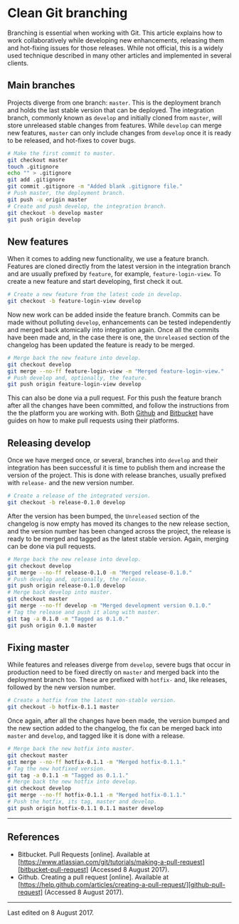 # Clean Git branching

Branching is essential when working with Git. This article explains how to work
collaboratively while developing new enhancements, releasing them and hot-fixing
issues for those releases. While not official, this is a widely used technique
described in many other articles and implemented in several clients.

## Main branches

Projects diverge from one branch: `master`. This is the deployment branch and
holds the last stable version that can be deployed. The integration branch,
commonly known as `develop` and initially cloned from `master`, will store
unreleased stable changes from features. While `develop` can merge new features,
`master` can only include changes from `develop` once it is ready to be
released, and hot-fixes to cover bugs.

```bash
# Make the first commit to master.
git checkout master
touch .gitignore
echo "" > .gitignore
git add .gitignore
git commit .gitignore -m "Added blank .gitignore file."
# Push master, the deployment branch.
git push -u origin master
# Create and push develop, the integration branch.
git checkout -b develop master
git push origin develop
```

## New features

When it comes to adding new functionality, we use a feature branch. Features are
cloned directly from the latest version in the integration branch and are
usually prefixed by `feature`, for example, `feature-login-view`. To create a
new feature and start developing, first check it out.

```bash
# Create a new feature from the latest code in develop.
git checkout -b feature-login-view develop
```

Now new work can be added inside the feature branch. Commits can be made without
polluting `develop`, enhancements can be tested independently and merged back
atomically into integration again. Once all the commits have been made and, in
the case there is one, the `Unreleased` section of the changelog has been
updated the feature is ready to be merged.

```bash
# Merge back the new feature into develop.
git checkout develop
git merge --no-ff feature-login-view -m "Merged feature-login-view."
# Push develop and, optionally, the feature.
git push origin feature-login-view develop
```

This can also be done via a pull request. For this push the feature branch after
all the changes have been committed, and follow the instructions from the
the platform you are working with. Both [Github][github-pull-request] and
[Bitbucket][bitbucket-pull-request] have guides on how to make pull requests
using their platforms.

## Releasing develop

Once we have merged once, or several, branches into `develop` and their
integration has been successful it is time to publish them and increase the
version of the project. This is done with release branches, usually prefixed
with `release-` and the new version number.

```bash
# Create a release of the integrated version.
git checkout -b release-0.1.0 develop
```

After the version has been bumped, the `Unreleased` section of the changelog is
now empty has moved its changes to the new release section, and the version
number has been changed across the project, the release is ready to be merged
and tagged as the latest stable version. Again, merging can be done via pull
requests.

```bash
# Merge back the new release into develop.
git checkout develop
git merge --no-ff release-0.1.0 -m "Merged release-0.1.0."
# Push develop and, optionally, the release.
git push origin release-0.1.0 develop
# Merge back develop into master.
git checkout master
git merge --no-ff develop -m "Merged development version 0.1.0."
# Tag the release and push it along with master.
git tag -a 0.1.0 -m "Tagged as 0.1.0."
git push origin 0.1.0 master
```

## Fixing master

While features and releases diverge from `develop`, severe bugs that occur in
production need to be fixed directly on `master` and merged back into the
deployment branch too. These are prefixed with `hotfix-` and, like releases,
followed by the new version number.

```bash
# Create a hotfix from the latest non-stable version.
git checkout -b hotfix-0.1.1 master
```
Once again, after all the changes have been made, the version bumped and the new
section added to the changelog, the fix can be merged back into `master` and
`develop`, and tagged like it is done with a release.

```bash
# Merge back the new hotfix into master.
git checkout master
git merge --no-ff hotfix-0.1.1 -m "Merged hotfix-0.1.1."
# Tag the new hotfixed version.
git tag -a 0.1.1 -m "Tagged as 0.1.1."
# Merge back the new hotfix into develop.
git checkout develop
git merge --no-ff hotfix-0.1.1 -m "Merged hotfix-0.1.1."
# Push the hotfix, its tag, master and develop.
git push origin hotfix-0.1.1 0.1.1 master develop
```

---

## References

- Bitbucket. Pull Requests [online]. Available at
  [https://www.atlassian.com/git/tutorials/making-a-pull-request][bitbucket-pull-request]
  (Accessed 8 August 2017).
- Github. Creating a pull request [online]. Available at
  [https://help.github.com/articles/creating-a-pull-request/][github-pull-request]
  (Accessed 8 August 2017).

---

Last edited on 8 August 2017.

[bitbucket-pull-request]: https://www.atlassian.com/git/tutorials/making-a-pull-request
[github-pull-request]: https://help.github.com/articles/creating-a-pull-request/
